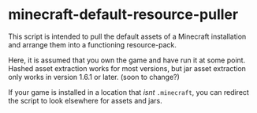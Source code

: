 # minecraft-default-resource-puller

This script is intended to pull the default assets of a Minecraft installation and arrange them into a functioning resource-pack.

Here, it is assumed that you own the game and have run it at some point. Hashed asset extraction works for most versions, but jar asset extraction only works in version 1.6.1 or later. (soon to change?)

If your game is installed in a location that *isnt* `.minecraft`, you can redirect the script to look elsewhere for assets and jars.